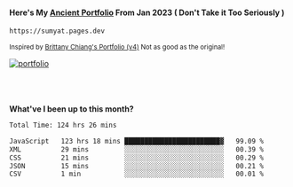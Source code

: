 #### Here's My [Ancient Portfolio](https://sumyat.pages.dev) From Jan 2023 ( Don't Take it Too Seriously ) 
````bash
https://sumyat.pages.dev 
````

<sub>Inspired by [Brittany Chiang's Portfolio (v4)](https://v4.brittanychiang.com/) Not as good as the original!</sub>


<a href='https://sumyat.pages.dev/'>
    <img src='https://github.com/sumyat-aung/sumyat-aung/assets/108873224/c9b4f2be-c585-4dd3-84e1-692c3854a6d8' alt='portfolio' align='center' />
</a>


<br />
<br />


<br />
<br />

**What've I been up to this month?**

<!--START_SECTION:waka-->

```txt
Total Time: 124 hrs 26 mins

JavaScript   123 hrs 18 mins ████████████████████████▓   99.09 %
XML          29 mins         ░░░░░░░░░░░░░░░░░░░░░░░░░   00.39 %
CSS          21 mins         ░░░░░░░░░░░░░░░░░░░░░░░░░   00.29 %
JSON         15 mins         ░░░░░░░░░░░░░░░░░░░░░░░░░   00.21 %
CSV          1 min           ░░░░░░░░░░░░░░░░░░░░░░░░░   00.01 %
```

<!--END_SECTION:waka-->




